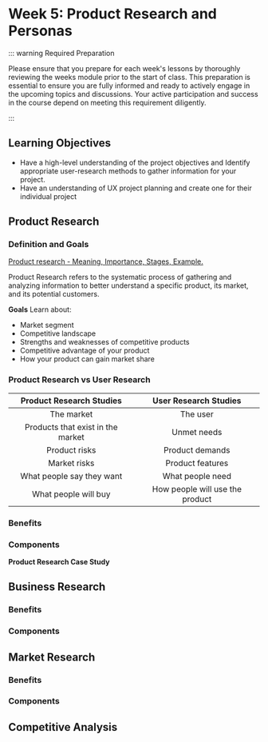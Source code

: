 # Week 5: Product Research and Personas

::: warning Required Preparation

Please ensure that you prepare for each week's lessons by thoroughly reviewing the weeks module prior to the start of class. This preparation is essential to ensure you are fully informed and ready to actively engage in the upcoming topics and discussions. Your active participation and success in the course depend on meeting this requirement diligently.

:::

## Learning Objectives

- Have a high-level understanding of the project objectives and Identify appropriate user-research methods to gather information for your project.
- Have an understanding of UX project planning and create one for their individual project

## Product Research

### Definition and Goals

[Product research - Meaning, Importance, Stages, Example.](https://www.mbaskool.com/business-concepts/marketing-and-strategy-terms/8598-product-research.html#3)

Product Research refers to the systematic process of gathering and analyzing information to better understand a specific product, its market, and its potential customers.

**Goals**
Learn about:

- Market segment
- Competitive landscape
- Strengths and weaknesses of competitive products
- Competitive advantage of your product
- How your product can gain market share

### Product Research vs User Research

|     Product Research Studies      |      User Research Studies      |
| :-------------------------------: | :-----------------------------: |
|            The market             |            The user             |
| Products that exist in the market |           Unmet needs           |
|           Product risks           |         Product demands         |
|           Market risks            |        Product features         |
|     What people say they want     |        What people need         |
|       What people will buy        | How people will use the product |

### Benefits

### Components

**Product Research Case Study**

## Business Research

### Benefits

### Components

## Market Research

### Benefits

### Components

## Competitive Analysis

